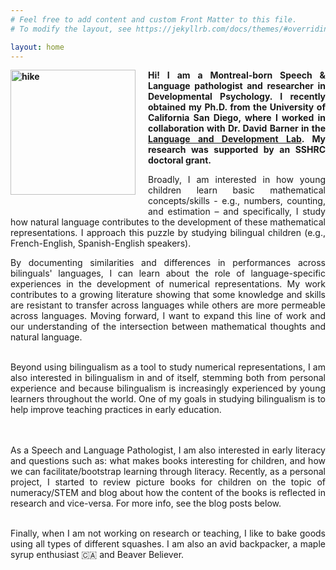 ```yaml
---
# Feel free to add content and custom Front Matter to this file.
# To modify the layout, see https://jekyllrb.com/docs/themes/#overriding-theme-defaults

layout: home
---
```


<div style='text-align:justify'>
<p style='font-weight:bold'>
<img src="../assets/Picture_hike.jpg" alt="hike" style="width:200px;display: inline; float:left; padding-right:20px; padding-bottom:20px"/>
Hi! I am a Montreal-born Speech & Language pathologist and researcher in Developmental Psychology. I recently obtained my Ph.D. from the University of California San Diego, where I worked in collaboration with Dr. David Barner in the <a href="https://sites.google.com/ucsd.edu/ladlab/home?pli=1" target="_top">Language and Development Lab</a>. My research was supported by an SSHRC doctoral grant. </p>

Broadly, I am interested in how young children learn basic mathematical concepts/skills - e.g., numbers, counting, and estimation – and specifically, I study how natural language contributes to the development of these mathematical representations. I approach this puzzle by studying bilingual children (e.g., French-English, Spanish-English speakers). 


By documenting similarities and differences in performances across bilinguals' languages, I can learn about the role of language-specific experiences in the development of numerical representations. My work contributes to a growing literature showing that some knowledge and skills are resistant to transfer across languages while others are more permeable across languages. Moving forward, I want to expand this line of work and our understanding of the intersection between mathematical thoughts and natural language. 
<br><br>

Beyond using bilingualism as a tool to study numerical representations, I am also interested in bilingualism in and of itself, stemming both from personal experience and because bilingualism is increasingly experienced by young learners throughout the world. One of my goals in studying bilingualism is to help improve teaching practices in early education. 

<br><br>
As a Speech and Language Pathologist, I am also interested in early literacy and questions such as: what makes books interesting for children, and how we can facilitate/bootstrap learning through literacy. Recently, as a personal project, I started to review picture books for children on the topic of numeracy/STEM and blog about how the content of the books is reflected in research and vice-versa. For more info, see the blog posts below. 
<br><br>

Finally, when I am not working on research or teaching, I like to bake goods using all types of different squashes. I am also an avid backpacker, a maple syrup enthusiast :canada: and Beaver Believer. 
</div>

